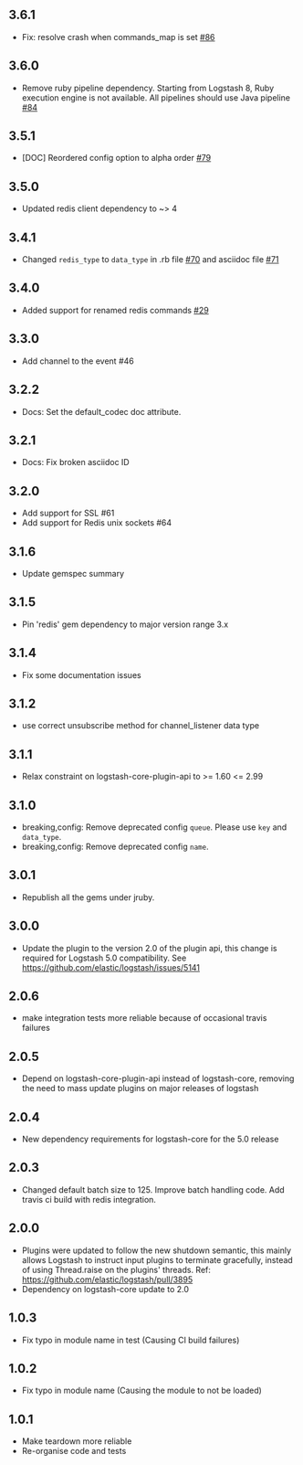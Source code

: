 ## 3.6.1
  - Fix: resolve crash when commands_map is set [#86](https://github.com/logstash-plugins/logstash-input-redis/pull/86)

## 3.6.0
  - Remove ruby pipeline dependency. Starting from Logstash 8, Ruby execution engine is not available. All pipelines should use Java pipeline [#84](https://github.com/logstash-plugins/logstash-input-redis/pull/84)

## 3.5.1
  - [DOC] Reordered config option to alpha order [#79](https://github.com/logstash-plugins/logstash-input-redis/issues/79)

## 3.5.0
  - Updated redis client dependency to ~> 4

## 3.4.1
  - Changed `redis_type` to `data_type` in .rb file [#70](https://github.com/logstash-plugins/logstash-input-redis/issues/70) and asciidoc file [#71](https://github.com/logstash-plugins/logstash-input-redis/issues/71)

## 3.4.0
  - Added support for renamed redis commands [#29](https://github.com/logstash-plugins/logstash-input-redis/issues/29)

## 3.3.0
  - Add channel to the event #46

## 3.2.2
  - Docs: Set the default_codec doc attribute.

## 3.2.1
  - Docs: Fix broken asciidoc ID

## 3.2.0
  - Add support for SSL #61
  - Add support for Redis unix sockets #64

## 3.1.6
  - Update gemspec summary

## 3.1.5
  - Pin 'redis' gem dependency to major version range 3.x

## 3.1.4
  - Fix some documentation issues

## 3.1.2
  - use correct unsubscribe method for channel_listener data type

## 3.1.1
  - Relax constraint on logstash-core-plugin-api to >= 1.60 <= 2.99

## 3.1.0
 - breaking,config: Remove deprecated config `queue`. Please use `key` and `data_type`.
 - breaking,config: Remove deprecated config `name`.

## 3.0.1
 - Republish all the gems under jruby.

## 3.0.0
 - Update the plugin to the version 2.0 of the plugin api, this change is required for Logstash 5.0 compatibility. See https://github.com/elastic/logstash/issues/5141

## 2.0.6
 - make integration tests more reliable because of occasional travis failures

## 2.0.5
 - Depend on logstash-core-plugin-api instead of logstash-core, removing the need to mass update plugins on major releases of logstash

## 2.0.4
 - New dependency requirements for logstash-core for the 5.0 release

## 2.0.3
 - Changed default batch size to 125. Improve batch handling code. Add travis ci build with redis integration.

## 2.0.0
 - Plugins were updated to follow the new shutdown semantic, this mainly allows Logstash to instruct input plugins to terminate gracefully,
   instead of using Thread.raise on the plugins' threads. Ref: https://github.com/elastic/logstash/pull/3895
 - Dependency on logstash-core update to 2.0

## 1.0.3
 - Fix typo in module name in test (Causing CI build failures)

## 1.0.2
 - Fix typo in module name (Causing the module to not be loaded)

## 1.0.1
 - Make teardown more reliable
 - Re-organise code and tests
